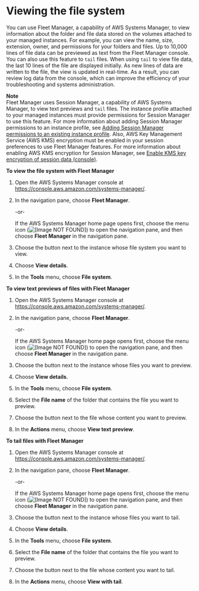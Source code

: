 # Viewing the file system<a name="fleet-file-management"></a>

You can use Fleet Manager, a capability of AWS Systems Manager, to view information about the folder and file data stored on the volumes attached to your managed instances\. For example, you can view the name, size, extension, owner, and permissions for your folders and files\. Up to 10,000 lines of file data can be previewed as text from the Fleet Manager console\. You can also use this feature to `tail` files\. When using `tail` to view file data, the last 10 lines of the file are displayed initially\. As new lines of data are written to the file, the view is updated in real\-time\. As a result, you can review log data from the console, which can improve the efficiency of your troubleshooting and systems administration\.

**Note**  
Fleet Manager uses Session Manager, a capability of AWS Systems Manager, to view text previews and `tail` files\. The instance profile attached to your managed instances must provide permissions for Session Manager to use this feature\. For more information about adding Session Manager permissions to an instance profile, see [Adding Session Manager permissions to an existing instance profile](getting-started-add-permissions-to-existing-profile.md)\. Also, AWS Key Management Service \(AWS KMS\) encryption must be enabled in your session preferences to use Fleet Manager features\. For more information about enabling AWS KMS encryption for Session Manager, see [Enable KMS key encryption of session data \(console\)](session-preferences-enable-encryption.md)\.

**To view the file system with Fleet Manager**

1. Open the AWS Systems Manager console at [https://console\.aws\.amazon\.com/systems\-manager/](https://console.aws.amazon.com/systems-manager/)\.

1. In the navigation pane, choose **Fleet Manager**\.

   \-or\-

   If the AWS Systems Manager home page opens first, choose the menu icon \(![\[Image NOT FOUND\]](http://docs.aws.amazon.com/systems-manager/latest/userguide/images/menu-icon-small.png)\) to open the navigation pane, and then choose **Fleet Manager** in the navigation pane\.

1. Choose the button next to the instance whose file system you want to view\.

1. Choose **View details**\.

1. In the **Tools** menu, choose **File system**\.

**To view text previews of files with Fleet Manager**

1. Open the AWS Systems Manager console at [https://console\.aws\.amazon\.com/systems\-manager/](https://console.aws.amazon.com/systems-manager/)\.

1. In the navigation pane, choose **Fleet Manager**\.

   \-or\-

   If the AWS Systems Manager home page opens first, choose the menu icon \(![\[Image NOT FOUND\]](http://docs.aws.amazon.com/systems-manager/latest/userguide/images/menu-icon-small.png)\) to open the navigation pane, and then choose **Fleet Manager** in the navigation pane\.

1. Choose the button next to the instance whose files you want to preview\.

1. Choose **View details**\.

1. In the **Tools** menu, choose **File system**\.

1. Select the **File name** of the folder that contains the file you want to preview\.

1. Choose the button next to the file whose content you want to preview\.

1. In the **Actions** menu, choose **View text preview**\.

**To tail files with Fleet Manager**

1. Open the AWS Systems Manager console at [https://console\.aws\.amazon\.com/systems\-manager/](https://console.aws.amazon.com/systems-manager/)\.

1. In the navigation pane, choose **Fleet Manager**\.

   \-or\-

   If the AWS Systems Manager home page opens first, choose the menu icon \(![\[Image NOT FOUND\]](http://docs.aws.amazon.com/systems-manager/latest/userguide/images/menu-icon-small.png)\) to open the navigation pane, and then choose **Fleet Manager** in the navigation pane\.

1. Choose the button next to the instance whose files you want to tail\.

1. Choose **View details**\.

1. In the **Tools** menu, choose **File system**\.

1. Select the **File name** of the folder that contains the file you want to preview\.

1. Choose the button next to the file whose content you want to tail\.

1. In the **Actions** menu, choose **View with tail**\.
